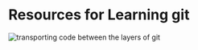 # Resources for Learning git

![transporting code between the layers of git](http://images.osteele.com/2008/git-transport.png)
